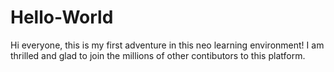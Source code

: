 # Hello-World
Hi everyone, this is my first adventure in this neo learning environment! I am thrilled and glad to join the millions of other contibutors to this platform.

